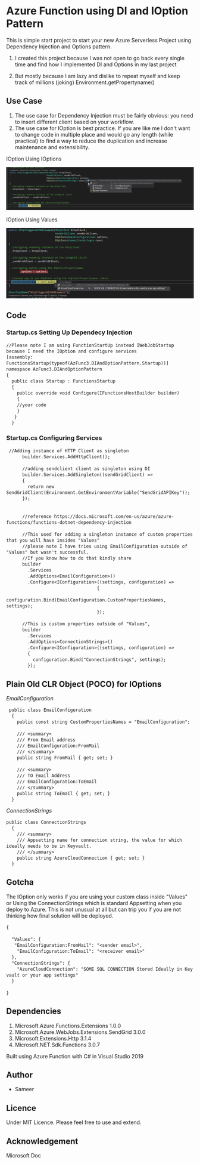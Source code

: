 # Azure Function using DI and IOption Pattern

This is simple start project to start your new Azure Serverless Project using Dependency Injection and Options pattern.

 1. I created this project because I was not open to go back every single time and find how I implemented DI and Options in my last project 
    
 2. But mostly because I am lazy and dislike to repeat myself and keep track of millions (joking) Environment.getPropertyname()
 

 ## Use Case
1. The use case for Dependency Injection must be fairly obvious: you need to insert different client based on your workflow.
2. The use case for IOption is best practice. If you are like me I don't want to change code in multiple place and would go
any length (while practical) to find a way to reduce the duplication and increase maintenance and extensibility.

IOption Using IOptions<ClassName> 
 
![IOption Using IOptions<ClassName>](https://github.com/sameerjain01/AzFunc3.DIAndOptionPattern/blob/master/IOptionONRuntime.png)

IOption Using Values 

![IOption Using Values](https://github.com/sameerjain01/AzFunc3.DIAndOptionPattern/blob/master/IoptionMethod2.PNG)


## Code

### Startup.cs Setting Up Dependecy Injection

```
//Please note I am using FunctionStartUp instead IWebJobStartup because I need the IOption and configure services
[assembly: FunctionsStartup(typeof(AzFunc3.DIAndOptionPattern.Startup))] 
namespace AzFunc3.DIAndOptionPattern
{
  public class Startup : FunctionsStartup
  {
    public override void Configure(IFunctionsHostBuilder builder)
    {
    //your code
    }
   }
  }
  ```
  
### Startup.cs Configuring Services

```
 //Adding instamce of HTTP Client as singleton
      builder.Services.AddHttpClient();

      //adding sendclient client as singleton using DI
      builder.Services.AddSingleton((sendGridClient) =>
      {
        return new SendGridClient(Environment.GetEnvironmentVariable("SendGridAPIKey"));
      });


      //reference https://docs.microsoft.com/en-us/azure/azure-functions/functions-dotnet-dependency-injection

      //This used for adding a singleton instance of custom properties that you will have insides "Values"
      //please note I have tries using EmailConfiguration outside of "Values" but wasn't successful. 
      //If you know how to do that kindly share
      builder
        .Services
        .AddOptions<EmailConfiguration>()
        .Configure<IConfiguration>((settings, configuration) =>
                                  {
                                    configuration.Bind(EmailConfiguration.CustomPropertiesNames, settings);
                                  });

      //This is custom properties outside of "Values", 
      builder
        .Services
        .AddOptions<ConnectionStrings>()
        .Configure<IConfiguration>((settings, configuration) =>
        {
          configuration.Bind("ConnectionStrings", settings);
        });
```

## Plain Old CLR Object (POCO) for IOptions

 *EmailConfiguration*

```
 public class EmailConfiguration
  {
    public const string CustomPropertiesNames = "EmailConfiguration";

    /// <summary>
    /// From Email address
    /// EmailConfiguration:FromMail
    /// </summary>
    public string FromMail { get; set; }

    /// <summary>
    /// TO Email Address
    /// EmailConfiguration:ToEmail
    /// </summary>
    public string ToEmail { get; set; }
  }
```

 *ConnectionStrings*
```
public class ConnectionStrings
  {
    /// <summary>
    /// Appsetting name for connection string, the value for which ideally needs to be in Keyvault.
    /// </summary>
    public string AzureCloudConnection { get; set; }
  }
```

## Gotcha

The IOption only works if you are using your custom class inside "Values" or Using the ConnectionStrings 
which is standard Appsetting when you deploy to Azure. This is not unusual at all but can trip you
if you are not thinking how final solution will be deployed.

```
{
  
  "Values": {
   "EmailConfiguration:FromMail": "<sender email>",
    "EmailConfiguration:ToEmail": "<receiver email>"
  },
  "ConnectionStrings": {
    "AzureCloudConnection": "SOME SQL CONNECTION Stored Ideally in Key vault or your app settings"
  }

}
```


 ## Dependencies
 
 1. Microsoft.Azure.Functions.Extensions 1.0.0
 2. Microsoft.Azure.WebJobs.Extensions.SendGrid 3.0.0
 3. Microsoft.Extensions.Http 3.1.4
 4. Microsoft.NET.Sdk.Functions 3.0.7

Built using Azure Function with C# in Visual Studio 2019


## Author

* Sameer


## Licence

Under MIT Licence. Please feel free to use and extend.


## Acknowledgement

Microsoft Doc

